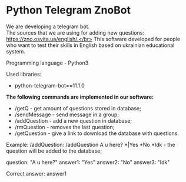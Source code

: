 # Python Telegram ZnoBot

We are developing a telegram bot.</br> 
The sources that we are using for
adding new questions:
https://zno.osvita.ua/english/.</br>
This software developed for people
who want to test their skills in
English based on ukrainian
educational system.


Programming language - Python3

Used libraries:
- python-telegram-bot==11.1.0

<b>The following commands are implemented in our software:</b>

- /getQ - get amount of questions stored in database;
- /sendMessage - send message in a group;
- /addQuestion - add a new question in database;
- /rmQuestion - removes the last question;
- /getQuestion - give a link to download the database with questions.

Example: /addQuestion:
/addQuestion A u here? *|Yes *No *Idk - the question will be added to the database;

question: "A u here?"
аnswer1: "Yes"
аnswer2: "No"
аnswer3: "Idk"

Correct answer: аnswer1

